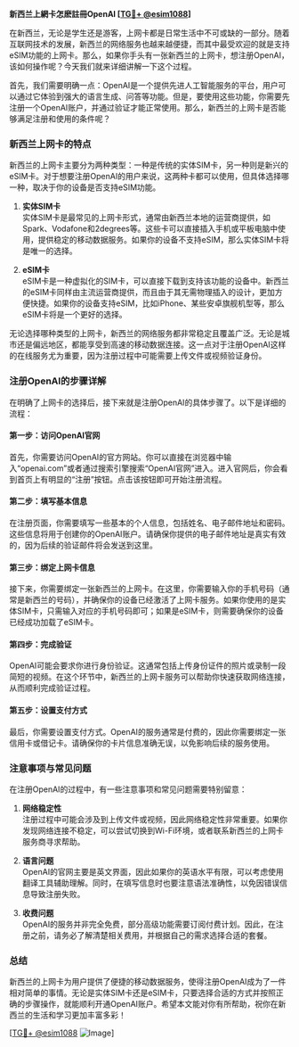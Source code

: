 **新西兰上網卡怎麽註冊OpenAI [[TG💪+ @esim1088](https://t.me/s/esim1088)]**

在新西兰，无论是学生还是游客，上网卡都是日常生活中不可或缺的一部分。随着互联网技术的发展，新西兰的网络服务也越来越便捷，而其中最受欢迎的就是支持eSIM功能的上网卡。那么，如果你手头有一张新西兰的上网卡，想注册OpenAI，该如何操作呢？今天我们就来详细讲解一下这个过程。

首先，我们需要明确一点：OpenAI是一个提供先进人工智能服务的平台，用户可以通过它体验到强大的语言生成、问答等功能。但是，要使用这些功能，你需要先注册一个OpenAI账户，并通过验证才能正常使用。那么，新西兰的上网卡是否能够满足注册和使用的条件呢？

### 新西兰上网卡的特点

新西兰的上网卡主要分为两种类型：一种是传统的实体SIM卡，另一种则是新兴的eSIM卡。对于想要注册OpenAI的用户来说，这两种卡都可以使用，但具体选择哪一种，取决于你的设备是否支持eSIM功能。

1. **实体SIM卡**  
   实体SIM卡是最常见的上网卡形式，通常由新西兰本地的运营商提供，如Spark、Vodafone和2degrees等。这些卡可以直接插入手机或平板电脑中使用，提供稳定的移动数据服务。如果你的设备不支持eSIM，那么实体SIM卡将是唯一的选择。

2. **eSIM卡**  
   eSIM卡是一种虚拟化的SIM卡，可以直接下载到支持该功能的设备中。新西兰的eSIM卡同样由主流运营商提供，而且由于其无需物理插入的设计，更加方便快捷。如果你的设备支持eSIM，比如iPhone、某些安卓旗舰机型等，那么eSIM卡将是一个更好的选择。

无论选择哪种类型的上网卡，新西兰的网络服务都非常稳定且覆盖广泛。无论是城市还是偏远地区，都能享受到高速的移动数据连接。这一点对于注册OpenAI这样的在线服务尤为重要，因为注册过程中可能需要上传文件或视频验证身份。

### 注册OpenAI的步骤详解

在明确了上网卡的选择后，接下来就是注册OpenAI的具体步骤了。以下是详细的流程：

#### 第一步：访问OpenAI官网

首先，你需要访问OpenAI的官方网站。你可以直接在浏览器中输入“openai.com”或者通过搜索引擎搜索“OpenAI官网”进入。进入官网后，你会看到首页上有明显的“注册”按钮。点击该按钮即可开始注册流程。

#### 第二步：填写基本信息

在注册页面，你需要填写一些基本的个人信息，包括姓名、电子邮件地址和密码。这些信息将用于创建你的OpenAI账户。请确保你提供的电子邮件地址是真实有效的，因为后续的验证邮件将会发送到这里。

#### 第三步：绑定上网卡信息

接下来，你需要绑定一张新西兰的上网卡。在这里，你需要输入你的手机号码（通常是新西兰的号码），并确保你的设备已经激活了上网卡服务。如果你使用的是实体SIM卡，只需输入对应的手机号码即可；如果是eSIM卡，则需要确保你的设备已经成功加载了eSIM卡。

#### 第四步：完成验证

OpenAI可能会要求你进行身份验证。这通常包括上传身份证件的照片或录制一段简短的视频。在这个环节中，新西兰的上网卡服务可以帮助你快速获取网络连接，从而顺利完成验证过程。

#### 第五步：设置支付方式

最后，你需要设置支付方式。OpenAI的服务通常是付费的，因此你需要绑定一张信用卡或借记卡。请确保你的卡片信息准确无误，以免影响后续的服务使用。

### 注意事项与常见问题

在注册OpenAI的过程中，有一些注意事项和常见问题需要特别留意：

1. **网络稳定性**  
   注册过程中可能会涉及到上传文件或视频，因此网络稳定性非常重要。如果你发现网络连接不稳定，可以尝试切换到Wi-Fi环境，或者联系新西兰的上网卡服务商寻求帮助。

2. **语言问题**  
   OpenAI的官网主要是英文界面，因此如果你的英语水平有限，可以考虑使用翻译工具辅助理解。同时，在填写信息时也要注意语法准确性，以免因错误信息导致注册失败。

3. **收费问题**  
   OpenAI的服务并非完全免费，部分高级功能需要订阅付费计划。因此，在注册之前，请务必了解清楚相关费用，并根据自己的需求选择合适的套餐。

### 总结

新西兰的上网卡为用户提供了便捷的移动数据服务，使得注册OpenAI成为了一件相对简单的事情。无论是实体SIM卡还是eSIM卡，只要选择合适的方式并按照正确的步骤操作，就能顺利开通OpenAI账户。希望本文能对你有所帮助，祝你在新西兰的生活和学习更加丰富多彩！

[[TG💪+ @esim1088](https://t.me/s/esim1088) ![Image](https://i.postimg.cc/4NQfJmqS/Snipaste-2025-05-13-00-14-12.png)]